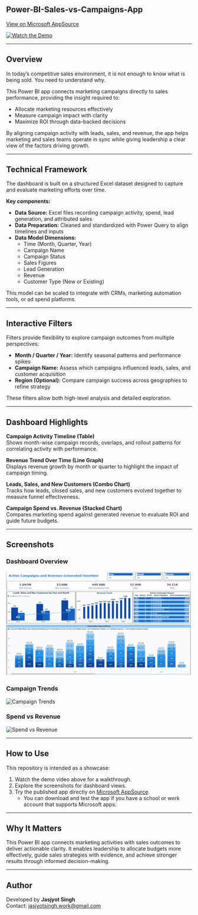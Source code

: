 ## Power-BI-Sales-vs-Campaigns-App

[View on Microsoft AppSource](https://appsource.microsoft.com/en-us/product/power-bi/dhyeyconsultingservicespvtltd1584430919382.salesperson_metrics?tab=Overview)  

[![Watch the Demo](https://img.youtube.com/vi/Z78a3rHhR68/0.jpg)](https://www.youtube.com/watch?v=Z78a3rHhR68)  

---

## Overview  

In today’s competitive sales environment, it is not enough to know what is being sold. You need to understand why.  

This Power BI app connects marketing campaigns directly to sales performance, providing the insight required to:  
- Allocate marketing resources effectively  
- Measure campaign impact with clarity  
- Maximize ROI through data-backed decisions  

By aligning campaign activity with leads, sales, and revenue, the app helps marketing and sales teams operate in sync while giving leadership a clear view of the factors driving growth.  

---

## Technical Framework  

The dashboard is built on a structured Excel dataset designed to capture and evaluate marketing efforts over time.  

**Key components:**  
- **Data Source:** Excel files recording campaign activity, spend, lead generation, and attributed sales  
- **Data Preparation:** Cleaned and standardized with Power Query to align timelines and inputs  
- **Data Model Dimensions:**  
  - Time (Month, Quarter, Year)  
  - Campaign Name  
  - Campaign Status  
  - Sales Figures  
  - Lead Generation  
  - Revenue  
  - Customer Type (New or Existing)  

This model can be scaled to integrate with CRMs, marketing automation tools, or ad spend platforms.  

---

## Interactive Filters  

Filters provide flexibility to explore campaign outcomes from multiple perspectives:  
- **Month / Quarter / Year:** Identify seasonal patterns and performance spikes  
- **Campaign Name:** Assess which campaigns influenced leads, sales, and customer acquisition  
- **Region (Optional):** Compare campaign success across geographies to refine strategy  

These filters allow both high-level analysis and detailed exploration.  

---

## Dashboard Highlights  

**Campaign Activity Timeline (Table)**  
Shows month-wise campaign records, overlaps, and rollout patterns for correlating activity with performance.  

**Revenue Trend Over Time (Line Graph)**  
Displays revenue growth by month or quarter to highlight the impact of campaign timing.  

**Leads, Sales, and New Customers (Combo Chart)**  
Tracks how leads, closed sales, and new customers evolved together to measure funnel effectiveness.  

**Campaign Spend vs. Revenue (Stacked Chart)**  
Compares marketing spend against generated revenue to evaluate ROI and guide future budgets.  

---

## Screenshots  

### Dashboard Overview  
![Dashboard Overview](https://github.com/SuperfiedStudd/Power-BI-Sales-vs-Campaigns-App/blob/main/docs/dashboard_overview.png?raw=true)  

### Campaign Trends  
![Campaign Trends](https://github.com/SuperfiedStudd/Power-BI-Sales-vs-Campaigns-App/blob/main/docs/campaign_trends.png?raw=true)  

### Spend vs Revenue  
![Spend vs Revenue](https://github.com/SuperfiedStudd/Power-BI-Sales-vs-Campaigns-App/blob/main/docs/spend_vs_revenue.png?raw=true)  

---

## How to Use  

This repository is intended as a showcase:  
1. Watch the demo video above for a walkthrough.  
2. Explore the screenshots for dashboard views.  
3. Try the published app directly on [Microsoft AppSource](https://appsource.microsoft.com/en-us/product/power-bi/dhyeyconsultingservicespvtltd1584430919382.salesperson_metrics?tab=Overview).  
   - You can download and test the app if you have a school or work account that supports Microsoft apps.  

---

## Why It Matters  

This Power BI app connects marketing activities with sales outcomes to deliver actionable clarity. It enables leadership to allocate budgets more effectively, guide sales strategies with evidence, and achieve stronger results through informed decision-making.  

---

## Author  

Developed by **Jasjyot Singh**  
Contact: jasjyotsingh.work@gmail.com  
